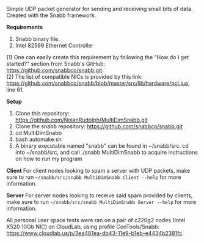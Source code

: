 Simple UDP packet generator for sending and receiving small bits of data. Created with the Snabb framework.

**Requirements** 
1. Snabb binary file. 
2. Intel 82599 Ethernet Controller

(1) One can easily create this requirement by following the "How do I get started?" section from Snabb's GitHub: https://github.com/snabbco/snabb.git.  
(2) The list of compatible NICs is provided by this link: https://github.com/snabbco/snabb/blob/master/src/lib/hardware/pci.lua, line 61.

**Setup**
1. Clone this repository: https://github.com/NolanRudolph/MultiDimSnabb.git
2. Clone the snabb repository: https://github.com/snabbco/snabb.git
3. cd MultiDimSnabb
4. bash automake.sh
5. A binary executable named "snabb" can be found in ~/snabb/src. cd into ~/snabb/src, and call ./snabb MultiDimSnabb to acquire instructions on how to run my program

**Client**
For client nodes looking to spam a server with UDP packets, make sure to run ```~/snabb/src/snabb MultiDimSnabb Client --help``` for more information.

**Server**
For server nodes looking to receive said spam provided by clients, make sure to run ```~/snabb/src/snabb MultiDimSnabb Server --help``` for more information.

All personal user space tests were ran on a pair of c220g2 nodes (Intel X520 10Gb NIC) on CloudLab, using profile ConTools/Snabb: https://www.cloudlab.us/p/3ea481ea-db43-11e9-b1eb-e4434b2381fc.
